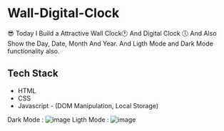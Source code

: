 # Wall-Digital-Clock
😎 Today I Build a Attractive Wall Clock🕐 And Digital Clock 🕔 And Also Show the Day, Date, Month And Year. And Ligth Mode and Dark Mode functionality also.
<br>

## Tech Stack

- HTML
- CSS
- Javascript - (DOM Manipulation, Local Storage)

Dark Mode :
![image](https://user-images.githubusercontent.com/99672087/161968238-ac71e356-dba2-432c-a801-77ff0bbfeaa2.png)
Ligth Mode :
![image](https://user-images.githubusercontent.com/99672087/161968347-300cadd8-eeff-485d-8cbd-5c127cee129b.png)

